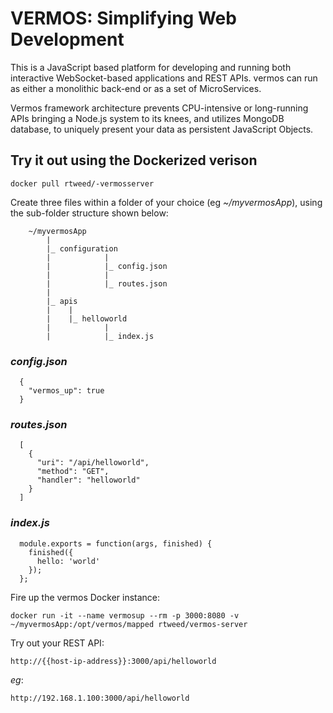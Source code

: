 # VERMOS: Simplifying Web Development

This is a JavaScript based platform for developing and running both interactive WebSocket-based applications and REST APIs.  vermos can run as either a monolithic back-end or as a set of MicroServices.

Vermos framework architecture prevents CPU-intensive or long-running APIs bringing a Node.js system to its knees, and utilizes MongoDB database, to uniquely present your data as persistent JavaScript Objects.


## Try it out using the Dockerized verison

    docker pull rtweed/-vermosserver

Create three files within a folder of your choice (eg *~/myvermosApp*), using the sub-folder structure shown below:

        ~/myvermosApp
            |
            |_ configuration
            |            |
            |            |_ config.json
            |            |
            |            |_ routes.json
            |
            |_ apis
            |    |
            |    |_ helloworld
            |            |
            |            |_ index.js


### *config.json*

      {
        "vermos_up": true
      }


### *routes.json*

      [
        {
          "uri": "/api/helloworld",
          "method": "GET",
          "handler": "helloworld"
        }
      ]


### *index.js*

      module.exports = function(args, finished) {
        finished({
          hello: 'world'
        });
      };


Fire up the vermos Docker instance:

    docker run -it --name vermosup --rm -p 3000:8080 -v ~/myvermosApp:/opt/vermos/mapped rtweed/vermos-server



Try out your REST API:

    http://{{host-ip-address}}:3000/api/helloworld

*eg*:

    http://192.168.1.100:3000/api/helloworld

